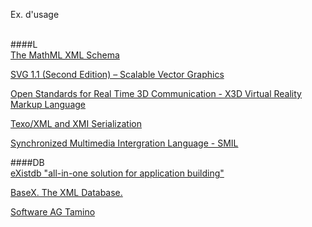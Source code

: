 Ex. d'usage <?xml version="1.0" encoding='ISO-8859-1'?> <br>
            <?xml-stylesheet type='text/xsl' href='a.xsl' title='b'?> <br>
    
####L <br>
[The MathML XML Schema](http://www.w3.org/Math/XMLSchema/) <br>

[SVG 1.1 (Second Edition) – Scalable Vector Graphics](http://www.w3.org/TR/SVG11/intro.html) <br>

[Open Standards for Real Time 3D Communication - X3D Virtual Reality Markup Language](http://www.web3d.org/realtime-3d/) <br>

[Texo/XML and XMI Serialization](http://wiki.eclipse.org/Texo/XML_and_XMI_Serialization) <br>

[Synchronized Multimedia Intergration Language - SMIL](http://www.w3.org/AudioVideo/) <br>


####DB<br>
[eXistdb "all-in-one solution for application building"](http://exist-db.org/exist/apps/homepage/index.html)<br>

[BaseX. The XML Database.](http://basex.org/)<br>

[Software AG Tamino](http://techcommunity.softwareag.com/ecosystem/communities/public/webmethods/products/tamino/)<br>
